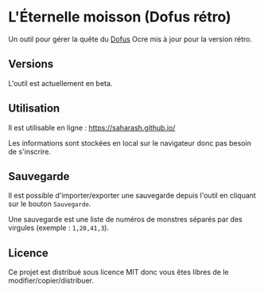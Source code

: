 # L'Éternelle moisson (Dofus rétro)
Un outil pour gérer la quête du [Dofus](http://dofus.com) Ocre mis à jour pour la version rétro.

## Versions
L'outil est actuellement en beta.

## Utilisation
Il est utilisable en ligne : https://saharash.github.io/

Les informations sont stockées en local sur le navigateur donc pas besoin de s'inscrire.

## Sauvegarde
Il est possible d'importer/exporter une sauvegarde depuis l'outil en cliquant sur le bouton `Sauvegarde`.

Une sauvegarde est une liste de numéros de monstres séparés par des virgules (exemple : `1,20,41,3`).

## Licence
Ce projet est distribué sous licence MIT donc vous êtes libres de le modifier/copier/distribuer.
